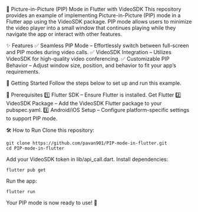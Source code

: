 📱 Picture-in-Picture (PIP) Mode in Flutter with VideoSDK
This repository provides an example of implementing Picture-in-Picture (PIP) mode in a Flutter app using the VideoSDK package. PIP mode allows users to minimize the video player into a small window that continues playing while they navigate the app or interact with other features.

✨ Features
✅ Seamless PIP Mode – Effortlessly switch between full-screen and PIP modes during video calls.
✅ VideoSDK Integration – Utilizes VideoSDK for high-quality video conferencing.
✅ Customizable PIP Behavior – Adjust window size, position, and behavior to fit your app’s requirements.

🚀 Getting Started
Follow the steps below to set up and run this example.

📌 Prerequisites
1️⃣ Flutter SDK – Ensure Flutter is installed. Get Flutter
2️⃣ VideoSDK Package – Add the VideoSDK Flutter package to your pubspec.yaml.
3️⃣ Android/iOS Setup – Configure platform-specific settings to support PIP mode.

🛠 How to Run
Clone this repository:

```
git clone https://github.com/pavan901/PIP-mode-in-flutter.git
cd PIP-mode-in-flutter
```

Add your VideoSDK token in lib/api_call.dart.
Install dependencies:

```
flutter pub get
```
Run the app:
```
flutter run
```
Your PIP mode is now ready to use! 🎉
